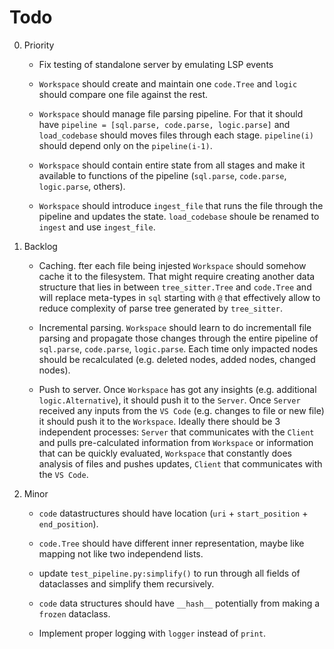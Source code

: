 # Todo

0. Priority

   - Fix testing of standalone server by emulating LSP events

   - `Workspace` should create and maintain one `code.Tree` and `logic` should compare one file against the rest.

   - `Workspace` should manage file parsing pipeline. For that it should have
     `pipeline = [sql.parse, code.parse, logic.parse]` and `load_codebase` should moves files through each stage.
     `pipeline(i)` should depend only on the `pipeline(i-1)`.

   - `Workspace` should contain entire state from all stages and make it available to functions of the pipeline
     (`sql.parse`, `code.parse`, `logic.parse`, others).

   - `Workspace` should introduce `ingest_file` that runs the file through the pipeline and updates the state.
     `load_codebase` shoule be renamed to `ingest` and use `ingest_file`.

1. Backlog

   - Caching. fter each file being injested `Workspace` should somehow cache it to the filesystem. That might require
     creating another data structure that lies in between `tree_sitter.Tree` and `code.Tree` and will replace meta-types
     in `sql` starting with `@` that effectively allow to reduce complexity of parse tree generated by `tree_sitter`.

   - Incremental parsing. `Workspace` should learn to do incrementall file parsing and propagate those changes through
     the entire pipeline of `sql.parse`, `code.parse`, `logic.parse`. Each time only impacted nodes should be
     recalculated (e.g. deleted nodes, added nodes, changed nodes).

   - Push to server. Once `Workspace` has got any insights (e.g. additional `logic.Alternative`), it should push it to
     the `Server`. Once `Server` received any inputs from the `VS Code` (e.g. changes to file or new file) it should
     push it to the `Workspace`. Ideally there should be 3 independent processes: `Server` that communicates with the
     `Client` and pulls pre-calculated information from `Workspace` or information that can be quickly evaluated,
     `Workspace` that constantly does analysis of files and pushes updates, `Client` that communicates with the
     `VS Code`.

2. Minor

   - `code` datastructures should have location (`uri` + `start_position` + `end_position`).

   - `code.Tree` should have different inner representation, maybe like mapping not like two independend lists.

   - update `test_pipeline.py:simplify()` to run through all fields of dataclasses and simplify them recursively.

   - `code` data structures should have `__hash__` potentially from making a `frozen` dataclass.

   - Implement proper logging with `logger` instead of `print`.
